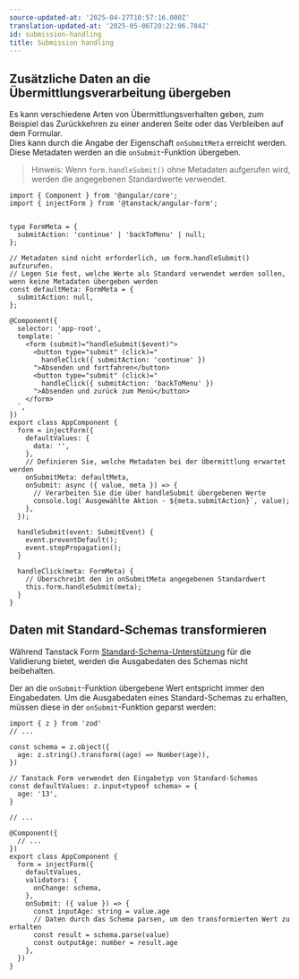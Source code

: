 ```yaml
---
source-updated-at: '2025-04-27T10:57:16.000Z'
translation-updated-at: '2025-05-06T20:22:06.784Z'
id: submission-handling
title: Submission handling
---
```


## Zusätzliche Daten an die Übermittlungsverarbeitung übergeben

Es kann verschiedene Arten von Übermittlungsverhalten geben, zum Beispiel das Zurückkehren zu einer anderen Seite oder das Verbleiben auf dem Formular.  
Dies kann durch die Angabe der Eigenschaft `onSubmitMeta` erreicht werden. Diese Metadaten werden an die `onSubmit`-Funktion übergeben.

> Hinweis: Wenn `form.handleSubmit()` ohne Metadaten aufgerufen wird, werden die angegebenen Standardwerte verwendet.

```angular-ts
import { Component } from '@angular/core';
import { injectForm } from '@tanstack/angular-form';


type FormMeta = {
  submitAction: 'continue' | 'backToMenu' | null;
};

// Metadaten sind nicht erforderlich, um form.handleSubmit() aufzurufen.
// Legen Sie fest, welche Werte als Standard verwendet werden sollen, wenn keine Metadaten übergeben werden
const defaultMeta: FormMeta = {
  submitAction: null,
};

@Component({
  selector: 'app-root',
  template: `
    <form (submit)="handleSubmit($event)">
      <button type="submit" (click)="
        handleClick({ submitAction: 'continue' })
      ">Absenden und fortfahren</button>
      <button type="submit" (click)="
        handleClick({ submitAction: 'backToMenu' })
      ">Absenden und zurück zum Menü</button>
    </form>
  `,
})
export class AppComponent {
  form = injectForm({
    defaultValues: {
      data: '',
    },
    // Definieren Sie, welche Metadaten bei der Übermittlung erwartet werden
    onSubmitMeta: defaultMeta,
    onSubmit: async ({ value, meta }) => {
      // Verarbeiten Sie die über handleSubmit übergebenen Werte
      console.log(`Ausgewählte Aktion - ${meta.submitAction}`, value);
    },
  });

  handleSubmit(event: SubmitEvent) {
    event.preventDefault();
    event.stopPropagation();
  }

  handleClick(meta: FormMeta) {
    // Überschreibt den in onSubmitMeta angegebenen Standardwert
    this.form.handleSubmit(meta);
  }
}
```

## Daten mit Standard-Schemas transformieren

Während Tanstack Form [Standard-Schema-Unterstützung](./validation.md) für die Validierung bietet, werden die Ausgabedaten des Schemas nicht beibehalten.

Der an die `onSubmit`-Funktion übergebene Wert entspricht immer den Eingabedaten. Um die Ausgabedaten eines Standard-Schemas zu erhalten, müssen diese in der `onSubmit`-Funktion geparst werden:

```tsx
import { z } from 'zod'
// ...

const schema = z.object({
  age: z.string().transform((age) => Number(age)),
})

// Tanstack Form verwendet den Eingabetyp von Standard-Schemas
const defaultValues: z.input<typeof schema> = {
  age: '13',
}

// ...

@Component({
  // ...
})
export class AppComponent {
  form = injectForm({
    defaultValues,
    validators: {
      onChange: schema,
    },
    onSubmit: ({ value }) => {
      const inputAge: string = value.age
      // Daten durch das Schema parsen, um den transformierten Wert zu erhalten
      const result = schema.parse(value)
      const outputAge: number = result.age
    },
  })
}
```
